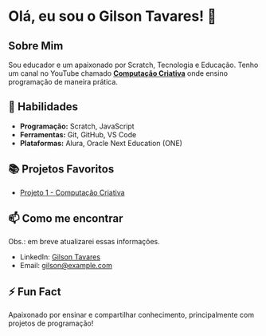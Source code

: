 # Olá, eu sou o Gilson Tavares! 👋

## Sobre Mim

Sou educador e um apaixonado por Scratch, Tecnologia e Educação. Tenho um canal no YouTube chamado **[Computação Criativa](https://www.youtube.com/@computacaocriativa3241/playlists)** onde ensino programação de maneira prática.

## 🚀 Habilidades

- **Programação:** Scratch, JavaScript
- **Ferramentas:** Git, GitHub, VS Code
- **Plataformas:** Alura, Oracle Next Education (ONE)

## 📚 Projetos Favoritos

- [Projeto 1 - Computação Criativa](https://scratch.mit.edu/projects/353292710)

## 📫 Como me encontrar

Obs.: em breve atualizarei essas informações.
- LinkedIn: [Gilson Tavares](https://www.linkedin.com/in/gilson-tavares/)
- Email: gilson@example.com

## ⚡ Fun Fact

Apaixonado por ensinar e compartilhar conhecimento, principalmente com projetos de programação!
